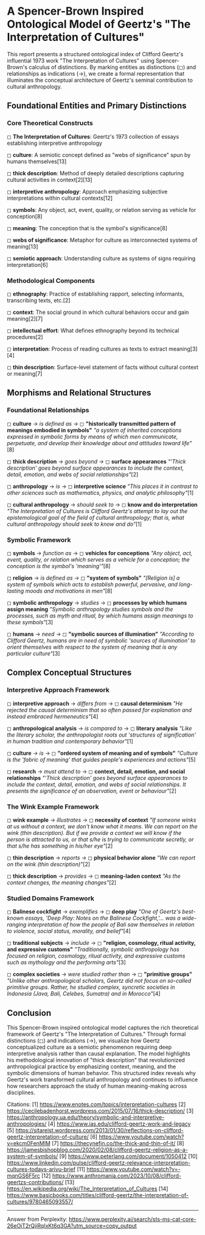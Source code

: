 # A Spencer-Brown Inspired Ontological Model of Geertz's "The Interpretation of Cultures"

This report presents a structured ontological index of Clifford Geertz's influential 1973 work "The Interpretation of Cultures" using Spencer-Brown's calculus of distinctions. By marking entities as distinctions (◻) and relationships as indications (→), we create a formal representation that illuminates the conceptual architecture of Geertz's seminal contribution to cultural anthropology.

## Foundational Entities and Primary Distinctions

### Core Theoretical Constructs

◻ **The Interpretation of Cultures**: Geertz's 1973 collection of essays establishing interpretive anthropology

◻ **culture**: A semiotic concept defined as "webs of significance" spun by humans themselves[13]

◻ **thick description**: Method of deeply detailed descriptions capturing cultural activities in context[2][13]

◻ **interpretive anthropology**: Approach emphasizing subjective interpretations within cultural contexts[12]

◻ **symbols**: Any object, act, event, quality, or relation serving as vehicle for conception[8]

◻ **meaning**: The conception that is the symbol's significance[8]

◻ **webs of significance**: Metaphor for culture as interconnected systems of meaning[13]

◻ **semiotic approach**: Understanding culture as systems of signs requiring interpretation[6]

### Methodological Components

◻ **ethnography**: Practice of establishing rapport, selecting informants, transcribing texts, etc.[2]

◻ **context**: The social ground in which cultural behaviors occur and gain meaning[2][7]

◻ **intellectual effort**: What defines ethnography beyond its technical procedures[2]

◻ **interpretation**: Process of reading cultures as texts to extract meaning[3][4]

◻ **thin description**: Surface-level statement of facts without cultural context or meaning[7]

## Morphisms and Relational Structures

### Foundational Relationships

◻ **culture** → *is defined as* → ◻ **"historically transmitted pattern of meanings embodied in symbols"**
   *"a system of inherited conceptions expressed in symbolic forms by means of which men communicate, perpetuate, and develop their knowledge about and attitudes toward life"*[8]

◻ **thick description** → *goes beyond* → ◻ **surface appearances**
   *"'Thick description' goes beyond surface appearances to include the context, detail, emotion, and webs of social relationships"*[2]

◻ **anthropology** → *is* → ◻ **interpretive science**
   *"This places it in contrast to other sciences such as mathematics, physics, and analytic philosophy"*[1]

◻ **cultural anthropology** → *should seek to* → ◻ **know and do interpretation**
   *"The Interpretation of Cultures is Clifford Geertz's attempt to lay out the epistemological goal of the field of cultural anthropology; that is, what cultural anthropology should seek to know and do"*[1]

### Symbolic Framework

◻ **symbols** → *function as* → ◻ **vehicles for conceptions**
   *"Any object, act, event, quality, or relation which serves as a vehicle for a conception; the conception is the symbol's 'meaning'"*[8]

◻ **religion** → *is defined as* → ◻ **"system of symbols"**
   *"[Religion is] a system of symbols which acts to establish powerful, pervasive, and long-lasting moods and motivations in men"*[8]

◻ **symbolic anthropology** → *studies* → ◻ **processes by which humans assign meaning**
   *"Symbolic anthropology studies symbols and the processes, such as myth and ritual, by which humans assign meanings to these symbols"*[3]

◻ **humans** → *need* → ◻ **"symbolic sources of illumination"**
   *"According to Clifford Geertz, humans are in need of symbolic 'sources of illumination' to orient themselves with respect to the system of meaning that is any particular culture"*[3]

## Complex Conceptual Structures

### Interpretive Approach Framework

◻ **interpretive approach** → *differs from* → ◻ **causal determinism**
   *"He rejected the causal determinism that so often passed for explanation and instead embraced hermeneutics"*[4]

◻ **anthropological analysis** → *is compared to* → ◻ **literary analysis**
   *"Like the literary scholar, the anthropologist roots out 'structures of signification' in human tradition and contemporary behavior"*[1]

◻ **culture** → *is* → ◻ **"ordered system of meaning and of symbols"**
   *"Culture is the 'fabric of meaning' that guides people's experiences and actions"*[5]

◻ **research** → *must attend to* → ◻ **context, detail, emotion, and social relationships**
   *"'Thick description' goes beyond surface appearances to include the context, detail, emotion, and webs of social relationships. It presents the significance of an observation, event or behaviour"*[2]

### The Wink Example Framework

◻ **wink example** → *illustrates* → ◻ **necessity of context**
   *"If someone winks at us without a context, we don't know what it means. We can report on the wink (thin description). But if we provide a context we will know if the person is attracted to us, or that s/he is trying to communicate secretly, or that s/he has something in his/her eye"*[2]

◻ **thin description** → *reports* → ◻ **physical behavior alone**
   *"We can report on the wink (thin description)"*[2]

◻ **thick description** → *provides* → ◻ **meaning-laden context**
   *"As the context changes, the meaning changes"*[2]

### Studied Domains Framework

◻ **Balinese cockfight** → *exemplifies* → ◻ **deep play**
   *"One of Geertz's best-known essays, 'Deep Play: Notes on the Balinese Cockfight,'... was a wide-ranging interpretation of how the people of Bali saw themselves in relation to violence, social status, morality, and belief"*[4]

◻ **traditional subjects** → *include* → ◻ **"religion, cosmology, ritual activity, and expressive customs"**
   *"Traditionally, symbolic anthropology has focused on religion, cosmology, ritual activity, and expressive customs such as mythology and the performing arts"*[3]

◻ **complex societies** → *were studied rather than* → ◻ **"primitive groups"**
   *"Unlike other anthropological scholars, Geertz did not focus on so-called primitive groups. Rather, he studied complex, syncretic societies in Indonesia (Java, Bali, Celebes, Sumatra) and in Morocco"*[4]

## Conclusion

This Spencer-Brown inspired ontological model captures the rich theoretical framework of Geertz's "The Interpretation of Cultures." Through formal distinctions (◻) and indications (→), we visualize how Geertz conceptualized culture as a semiotic phenomenon requiring deep interpretive analysis rather than causal explanation. The model highlights his methodological innovation of "thick description" that revolutionized anthropological practice by emphasizing context, meaning, and the symbolic dimensions of human behavior. This structured index reveals why Geertz's work transformed cultural anthropology and continues to influence how researchers approach the study of human meaning-making across disciplines.

Citations:
[1] https://www.enotes.com/topics/interpretation-cultures
[2] https://cecilebadenhorst.wordpress.com/2015/07/16/thick-description/
[3] https://anthropology.ua.edu/theory/symbolic-and-interpretive-anthropologies/
[4] https://www.ias.edu/clifford-geertz-work-and-legacy
[5] https://sitareist.wordpress.com/2013/01/30/reflections-on-clifford-geertz-interpretation-of-culture/
[6] https://www.youtube.com/watch?v=ekcm0FenMlM
[7] https://thecynefin.co/the-thick-and-thin-of-it/
[8] https://jamesbishopblog.com/2020/02/08/clifford-geertz-religion-as-a-system-of-symbols/
[9] https://www.peterlang.com/document/1050412
[10] https://www.linkedin.com/pulse/clifford-geertz-relevance-interpretation-cultures-todays-arivu-brief
[11] https://www.youtube.com/watch?v=-mqnGS6F5rc
[12] https://www.anthromania.com/2023/10/08/clifford-geertzs-contributions/
[13] https://en.wikipedia.org/wiki/The_Interpretation_of_Cultures
[14] https://www.basicbooks.com/titles/clifford-geertz/the-interpretation-of-cultures/9780465093557/

---
Answer from Perplexity: https://www.perplexity.ai/search/sts-ms-cat-core-26eOjT2rQjiRqIxKt6q3GA?utm_source=copy_output